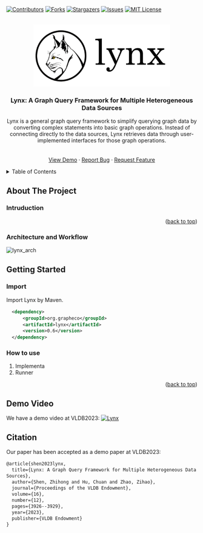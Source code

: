 <!-- Improved compatibility of back to top link: See: https://github.com/othneildrew/Best-README-Template/pull/73 -->
<a name="readme-top"></a>
<!--
*** Thanks for checking out the Best-README-Template. If you have a suggestion
*** that would make this better, please fork the repo and create a pull request
*** or simply open an issue with the tag "enhancement".
*** Don't forget to give the project a star!
*** Thanks again! Now go create something AMAZING! :D
-->



<!-- PROJECT SHIELDS -->
<!--
*** I'm using markdown "reference style" links for readability.
*** Reference links are enclosed in brackets [ ] instead of parentheses ( ).
*** See the bottom of this document for the declaration of the reference variables
*** for contributors-url, forks-url, etc. This is an optional, concise syntax you may use.
*** https://www.markdownguide.org/basic-syntax/#reference-style-links
-->
[![Contributors][contributors-shield]][contributors-url]
[![Forks][forks-shield]][forks-url]
[![Stargazers][stars-shield]][stars-url]
[![Issues][issues-shield]][issues-url]
[![MIT License][license-shield]][license-url]

<!-- PROJECT LOGO -->
<br />
<div align="center">
  <a href="https://github.com/lynxworld/lynx">
    <img src="logo.png" alt="Logo" width="360">
  </a>

<h3 align="center">Lynx: A Graph Query Framework for Multiple Heterogeneous Data Sources</h3>

  <p align="center">
    Lynx is a general graph query framework to simplify querying graph data by converting complex statements into basic graph operations. Instead of connecting directly to the data sources, Lynx retrieves data through user-implemented interfaces for those graph operations. 
    <br />
<!--     <a href="https://github.com/lynxworld/lynx"><strong>Explore the docs »</strong></a> -->
    <br />
    <br />
    <a href="https://www.youtube.com/watch?v=bFhMIkksMl8">View Demo</a>
    ·
    <a href="https://github.com/lynxworld/lynx/issues">Report Bug</a>
    ·
    <a href="https://github.com/lynxworld/lynx/issues">Request Feature</a>
  </p>
</div>


<!-- TABLE OF CONTENTS -->
<details>
  <summary>Table of Contents</summary>
  <ol>
    <li>
      <a href="#about-the-project">About The Project</a>
      <ul>
        <li><a href="#built-with">Built With</a></li>
      </ul>
    </li>
    <li>
      <a href="#getting-started">Getting Started</a>
      <ul>
        <li><a href="#prerequisites">Prerequisites</a></li>
        <li><a href="#installation">Installation</a></li>
      </ul>
    </li>
    <li><a href="#usage">Usage</a></li>
    <li><a href="#roadmap">Roadmap</a></li>
    <li><a href="#contributing">Contributing</a></li>
    <li><a href="#license">License</a></li>
    <li><a href="#contact">Contact</a></li>
    <li><a href="#acknowledgments">Acknowledgments</a></li>
  </ol>
</details>



<!-- ABOUT THE PROJECT -->
## About The Project
### Intruduction

<p align="right">(<a href="#readme-top">back to top</a>)</p>

### Architecture and Workflow
![lynx_arch](https://github.com/lynxworld/lynx/assets/18690803/7ecf0d73-673d-4df1-a17d-f0f8471a2b63)
<!-- GETTING STARTED -->
## Getting Started

### Import
Import Lynx by Maven.
```xml
  <dependency>
      <groupId>org.grapheco</groupId>
      <artifactId>lynx</artifactId>
      <version>0.6</version>
  </dependency>
```

### How to use

1. Implementa
2. Runner

<p align="right">(<a href="#readme-top">back to top</a>)</p>





## Demo Video
We have a demo video at VLDB2023:
[![Lynx](https://res.cloudinary.com/marcomontalbano/image/upload/v1697510614/video_to_markdown/images/youtube--bFhMIkksMl8-c05b58ac6eb4c4700831b2b3070cd403.jpg)](https://www.youtube.com/watch?v=bFhMIkksMl8 "Lynx")

<!-- Citation -->
## Citation
Our paper has been accepted as a demo paper at VLDB2023:
```
@article{shen2023lynx,
  title={Lynx: A Graph Query Framework for Multiple Heterogeneous Data Sources},
  author={Shen, Zhihong and Hu, Chuan and Zhao, Zihao},
  journal={Proceedings of the VLDB Endowment},
  volume={16},
  number={12},
  pages={3926--3929},
  year={2023},
  publisher={VLDB Endowment}
}
```

<!-- ACKNOWLEDGMENTS -->
<!-- ## Acknowledgments

* []()
* []()
* []()

<p align="right">(<a href="#readme-top">back to top</a>)</p> -->



<!-- MARKDOWN LINKS & IMAGES -->
<!-- https://www.markdownguide.org/basic-syntax/#reference-style-links -->
[contributors-shield]: https://img.shields.io/github/contributors/lynxworld/lynx.svg?style=for-the-badge
[contributors-url]: https://github.com/lynxworld/lynx/contributors
[forks-shield]: https://img.shields.io/github/forks/lynxworld/lynx.svg?style=for-the-badge
[forks-url]: https://github.com/lynxworld/lynx/network/members
[stars-shield]: https://img.shields.io/github/stars/lynxworld/lynx.svg?style=for-the-badge
[stars-url]: https://github.com/lynxworld/lynx/stargazers
[issues-shield]: https://img.shields.io/github/issues/lynxworld/lynx.svg?style=for-the-badge
[issues-url]: https://github.com/lynxworld/lynx/issues
[license-shield]: https://img.shields.io/github/license/lynxworld/lynx.svg?style=for-the-badge
[license-url]: https://github.com/lynxworld/lynx/blob/master/LICENSE

[scala]: https://img.shields.io/badge/scala-000000?style=for-the-badge&logo=scala&logoColor=white&labelColor=%23DC322F
[scala-url]: https://nextjs.org/


